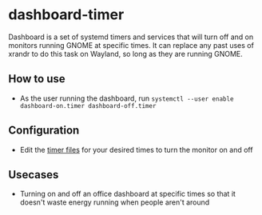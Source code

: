 # dashboard-timer

Dashboard is a set of systemd timers and services that will turn off and on monitors running GNOME at specific times. It can replace any past uses of xrandr to do this task on Wayland, so long as they are running GNOME.

## How to use

* As the user running the dashboard, run `systemctl --user enable dashboard-on.timer dashboard-off.timer` 
## Configuration

* Edit the [timer files](https://wiki.archlinux.org/index.php/Systemd/Timers) for your desired times to turn the monitor on and off

## Usecases

* Turning on and off an office dashboard at specific times so that it doesn't waste energy running when people aren't around
